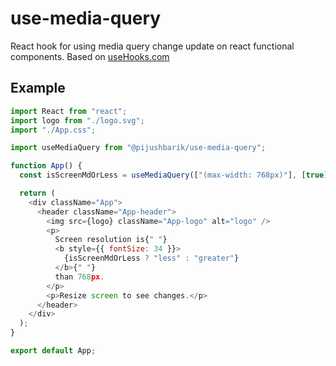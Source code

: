 # use-media-query

React hook for using media query change update on react functional components. Based on [useHooks.com](https://usehooks.com/useMedia/)


## Example
```javascript
import React from "react";
import logo from "./logo.svg";
import "./App.css";

import useMediaQuery from "@pijushbarik/use-media-query";

function App() {
  const isScreenMdOrLess = useMediaQuery(["(max-width: 768px)"], [true], false);

  return (
    <div className="App">
      <header className="App-header">
        <img src={logo} className="App-logo" alt="logo" />
        <p>
          Screen resolution is{" "}
          <b style={{ fontSize: 34 }}>
            {isScreenMdOrLess ? "less" : "greater"}
          </b>{" "}
          than 768px.
        </p>
        <p>Resize screen to see changes.</p>
      </header>
    </div>
  );
}

export default App;
```